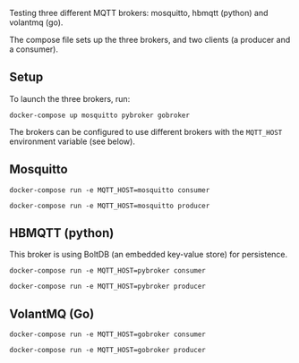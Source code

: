 Testing three different MQTT brokers: mosquitto, hbmqtt (python) and volantmq (go).

The compose file sets up the three brokers, and two clients (a producer and a consumer).

## Setup

To launch the three brokers, run:

```
docker-compose up mosquitto pybroker gobroker
```

The brokers can be configured to use different brokers with the `MQTT_HOST` environment variable (see below).

## Mosquitto

```
docker-compose run -e MQTT_HOST=mosquitto consumer
```

```
docker-compose run -e MQTT_HOST=mosquitto producer
```

## HBMQTT (python)

This broker is using BoltDB (an embedded key-value store) for persistence.

```
docker-compose run -e MQTT_HOST=pybroker consumer
```

```
docker-compose run -e MQTT_HOST=pybroker producer
```

## VolantMQ (Go)

```
docker-compose run -e MQTT_HOST=gobroker consumer
```

```
docker-compose run -e MQTT_HOST=gobroker producer
```
